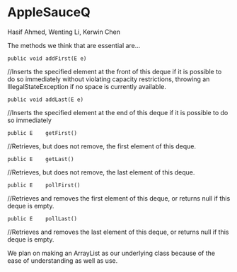 # AppleSauceQ
Hasif Ahmed, Wenting Li, Kerwin Chen

The methods we think that are essential are... 

    public void	addFirst(E e)
//Inserts the specified element at the front of this deque if it is possible to do so immediately without violating capacity restrictions, throwing an IllegalStateException if no space is currently available.
    
    public void	addLast(E e)
//Inserts the specified element at the end of this deque if it is possible to do so immediately

    public E	getFirst()
//Retrieves, but does not remove, the first element of this deque.

    public E	getLast()
//Retrieves, but does not remove, the last element of this deque.

    public E	pollFirst()
//Retrieves and removes the first element of this deque, or returns null if this deque is empty.

    public E	pollLast()
//Retrieves and removes the last element of this deque, or returns null if this deque is empty.

We plan on making an ArrayList as our underlying class because of the ease of understanding as well as use.
